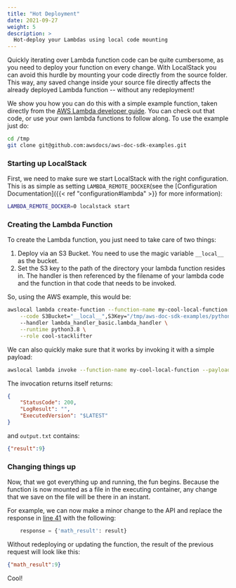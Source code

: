 ```yaml
---
title: "Hot Deployment"
date: 2021-09-27
weight: 5
description: >
  Hot-deploy your Lambdas using local code mounting
---
```


Quickly iterating over Lambda function code can be quite cumbersome, as you need to deploy your function on every change. 
With LocalStack you can avoid this hurdle by mounting your code directly from the source folder. 
This way, any saved change inside your source file directly affects the already deployed Lambda function -- without any redeployment!

We show you how you can do this with a simple example function, taken directly from the [AWS Lambda developer guide](https://github.com/awsdocs/aws-doc-sdk-examples/blob/main/python/example_code/lambda/boto_client_examples/lambda_handler_basic.py).
You can check out that code, or use your own lambda functions to follow along. 
To use the example just do:
```sh
cd /tmp
git clone git@github.com:awsdocs/aws-doc-sdk-examples.git
```


### Starting up LocalStack 

First, we need to make sure we start LocalStack with the right configuration.
This is as simple as setting `LAMBDA_REMOTE_DOCKER`(see the [Configuration Documentation]({{< ref "configuration#lambda" >}} for more information):

```sh
LAMBDA_REMOTE_DOCKER=0 localstack start
```

### Creating the Lambda Function

To create the Lambda function, you just need to take care of two things:
1. Deploy via an S3 Bucket. You need to use the magic variable `__local__` as the bucket.
2. Set the S3 key to the path of the directory your lambda function resides in.
   The handler is then referenced by the filename of your lambda code and the function in that code that needs to be invoked.

So, using the AWS example, this would be:

```sh
awslocal lambda create-function --function-name my-cool-local-function \
    --code S3Bucket="__local__",S3Key="/tmp/aws-doc-sdk-examples/python/example_code/lambda/boto_client_examples" \         
    --handler lambda_handler_basic.lambda_handler \
    --runtime python3.8 \
    --role cool-stacklifter
```

We can also quickly make sure that it works by invoking it with a simple payload:

```sh
awslocal lambda invoke --function-name my-cool-local-function --payload '{"action": "square", "number": 3}' output.txt 
```

The invocation returns itself returns:

```json
{
    "StatusCode": 200,
    "LogResult": "",
    "ExecutedVersion": "$LATEST"
}
```
and `output.txt` contains:
```json
{"result":9}
```

### Changing things up

Now, that we got everything up and running, the fun begins. 
Because the function is now mounted as a file in the executing container, any change that we save on the file will be there in an instant. 

For example, we can now make a minor change to the API and replace the response in [line 41](https://github.com/awsdocs/aws-doc-sdk-examples/blob/main/python/example_code/lambda/boto_client_examples/lambda_handler_basic.py#L41) with the following:
```python
    response = {'math_result': result}
```
Without redeploying or updating the function, the result of the previous request will look like this:
```json
{"math_result":9}
```
Cool!
